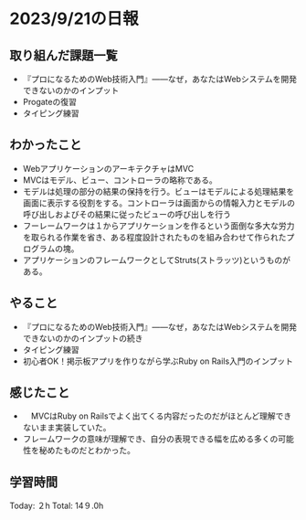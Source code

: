 # 2023/9/21の日報
## 取り組んだ課題一覧
*  『プロになるためのWeb技術入門』――なぜ，あなたはWebシステムを開発できないのかのインプット
*  Progateの復習
* タイピング練習
## わかったこと
*  WebアプリケーションのアーキテクチャはMVC
*  MVCはモデル、ビュー、コントローラの略称である。
*  モデルは処理の部分の結果の保持を行う。ビューはモデルによる処理結果を画面に表示する役割をする。コントローラは画面からの情報入力とモデルの呼び出しおよびその結果に従ったビューの呼び出しを行う
*  フーレームワークは１からアプリケーションを作るという面倒な多大な労力を取られる作業を省き、ある程度設計されたものを組み合わせて作られたプログラムの塊。
*  アプリケーションのフレームワークとしてStruts(ストラッツ)というものがある。
## やること
*  『プロになるためのWeb技術入門』――なぜ，あなたはWebシステムを開発できないのかのインプットの続き
*  タイピング練習
*  初心者OK！掲示板アプリを作りながら学ぶRuby on Rails入門のインプット
## 感じたこと
*  　MVCはRuby on Railsでよく出てくる内容だったのだがほとんど理解できないまま実装していた。
*  フレームワークの意味が理解でき、自分の表現できる幅を広める多くの可能性を秘めたものだとわかった。
## 学習時間
Today: ２h
Total: 14９.0h
